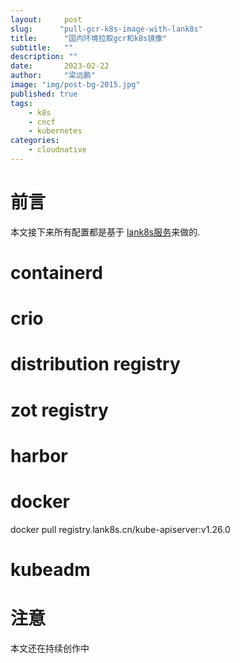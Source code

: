 ```yaml
---
layout:     post 
slug:      "pull-gcr-k8s-image-with-lank8s"
title:      "国内环境拉取gcr和k8s镜像"
subtitle:   ""
description: ""
date:       2023-02-22
author:     "梁远鹏"
image: "img/post-bg-2015.jpg"
published: true
tags:
    - k8s
    - cncf
    - kubernetes
categories: 
    - cloudnative
---
```


# 前言  

本文接下来所有配置都是基于 [lank8s服务](https://liangyuanpeng.com/post/cncf-kubernetes/service-lank8s.cn/#undefined)来做的.

# containerd
# crio
# distribution registry
# zot registry
# harbor
# docker 

docker pull registry.lank8s.cn/kube-apiserver:v1.26.0

# kubeadm

# 注意

本文还在持续创作中


